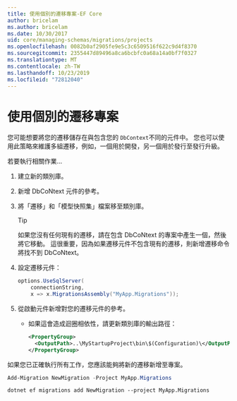 ```yaml
---
title: 使用個別的遷移專案-EF Core
author: bricelam
ms.author: bricelam
ms.date: 10/30/2017
uid: core/managing-schemas/migrations/projects
ms.openlocfilehash: 0082b0af2905fe9e5c3c6509516f622c9d4f8370
ms.sourcegitcommit: 2355447d89496a8ca6bcbfc0a68a14a0bf7f0327
ms.translationtype: MT
ms.contentlocale: zh-TW
ms.lasthandoff: 10/23/2019
ms.locfileid: "72812040"
---
```

# <a name="using-a-separate-migrations-project"></a>使用個別的遷移專案

您可能想要將您的遷移儲存在與包含您的 `DbContext`不同的元件中。 您也可以使用此策略來維護多組遷移，例如，一個用於開發，另一個用於發行至發行升級。

若要執行相關作業…

1. 建立新的類別庫。

2. 新增 DbCoNtext 元件的參考。

3. 將「遷移」和「模型快照集」檔案移至類別庫。
   > [!TIP]
   > 如果您沒有任何現有的遷移，請在包含 DbCoNtext 的專案中產生一個，然後將它移動。
   > 這很重要，因為如果遷移元件不包含現有的遷移，則新增遷移命令將找不到 DbCoNtext。

4. 設定遷移元件：

   ``` csharp
   options.UseSqlServer(
       connectionString,
       x => x.MigrationsAssembly("MyApp.Migrations"));
   ```

5. 從啟動元件新增對您的遷移元件的參考。
   * 如果這會造成迴圈相依性，請更新類別庫的輸出路徑：

     ``` xml
     <PropertyGroup>
       <OutputPath>..\MyStartupProject\bin\$(Configuration)\</OutputPath>
     </PropertyGroup>
     ```

如果您已正確執行所有工作，您應該能夠將新的遷移新增至專案。

``` powershell
Add-Migration NewMigration -Project MyApp.Migrations
```

``` Console
dotnet ef migrations add NewMigration --project MyApp.Migrations
```

